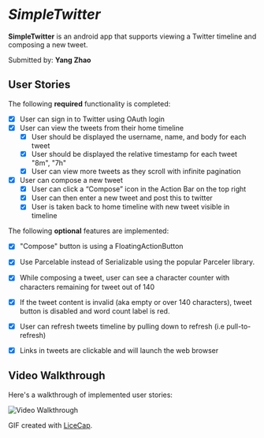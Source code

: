 # *SimpleTwitter*

**SimpleTwitter** is an android app that supports viewing a Twitter timeline and composing a new tweet.

Submitted by: **Yang Zhao**

## User Stories

The following **required** functionality is completed:

* [x] User can sign in to Twitter using OAuth login
* [x] User can view the tweets from their home timeline
    * [x] User should be displayed the username, name, and body for each tweet
    * [x] User should be displayed the relative timestamp for each tweet "8m", "7h"
    * [x] User can view more tweets as they scroll with infinite pagination
* [x] User can compose a new tweet
    * [x] User can click a “Compose” icon in the Action Bar on the top right
    * [x] User can then enter a new tweet and post this to twitter
    * [x] User is taken back to home timeline with new tweet visible in timeline

The following **optional** features are implemented:

* [x] "Compose" button is using a FloatingActionButton
* [x] Use Parcelable instead of Serializable using the popular Parceler library.
* [x] While composing a tweet, user can see a character counter with characters remaining for tweet out of 140
* [x] If the tweet content is invalid (aka empty or over 140 characters), tweet button is disabled and word count label is red.
* [x] User can refresh tweets timeline by pulling down to refresh (i.e pull-to-refresh)
* [x] Links in tweets are clickable and will launch the web browser


## Video Walkthrough

Here's a walkthrough of implemented user stories:

<img src='http://i.imgur.com/BcM5RTb.gif' title='Video Walkthrough' width='' alt='Video Walkthrough' />

GIF created with [LiceCap](http://www.cockos.com/licecap/).